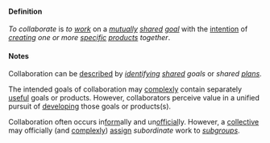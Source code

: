 #### Definition

*To collaborate* is *to [work](https://github.com/gcassel/Modular-Organization-Terminology/blob/master/terms/work.md)* on a *[mutually](https://github.com/gcassel/Modular-Organization-Terminology/blob/master/terms/mutual.md) [shared](https://github.com/gcassel/Modular-Organization-Terminology/blob/master/terms/share.md) [goal](https://github.com/gcassel/Modular-Organization-Terminology/blob/master/terms/goal.md)* with the [intention](https://github.com/gcassel/Modular-Organization-Terminology/blob/master/terms/intend.md) of *[creating](https://github.com/gcassel/Modular-Organization-Terminology/blob/master/terms/create.md) one or more [specific](https://github.com/gcassel/Modular-Organization-Terminology/blob/master/terms/specific.md) [products](https://github.com/gcassel/Modular-Organization-Terminology/blob/master/terms/product.md) together*.  

#### Notes

Collaboration can be [described](https://github.com/gcassel/Modular-Organization-Terminology/blob/master/terms/describe.md) by *[identifying](https://github.com/gcassel/Modular-Organization-Terminology/blob/master/terms/identify.md) [shared](https://github.com/gcassel/Modular-Organization-Terminology/blob/master/terms/common.md) goals* or *shared [plans](https://github.com/gcassel/Modular-Organization-Terminology/blob/master/terms/plan.md)*.

The intended goals of collaboration may [complexly](https://github.com/gcassel/Modular-Organization-Terminology/blob/master/terms/complexity.md) contain separately [useful](https://github.com/gcassel/Modular-Organization-Terminology/blob/master/terms/use.md) goals or products.  However, collaborators perceive value in a unified pursuit of [developing](https://github.com/gcassel/Modular-Organization-Terminology/blob/master/terms/develop.md) those goals or products(s).
 
Collaboration often occurs in[form](https://github.com/gcassel/Modular-Organization-Terminology/blob/master/terms/form.md)ally and un[official](https://github.com/gcassel/Modular-Organization-Terminology/blob/master/terms/official.md)ly.  However, a [collective](https://github.com/gcassel/Modular-Organization-Terminology/blob/master/terms/collective.md) may officially (and [complexly](https://github.com/gcassel/Modular-Organization-Terminology/blob/master/terms/complex.md)) [assign](https://github.com/gcassel/Modular-Organization-Terminology/blob/master/terms/assign.md) *subordinate* work to *[subgroups](https://github.com/gcassel/Modular-Organization-Terminology/blob/master/terms/substructure.md)*.
